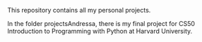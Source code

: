 This repository contains all my personal projects.

In the folder projectsAndressa, there is my final project for CS50 Introduction to Programming with Python at Harvard University.
